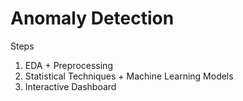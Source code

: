# Anomaly Detection

Steps
1) EDA + Preprocessing
2) Statistical Techniques + Machine Learning Models
3) Interactive Dashboard
